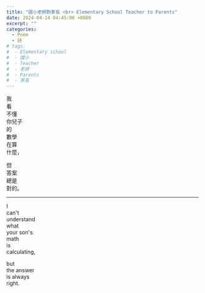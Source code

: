 ```yaml
---
title: "國小老師對家長 <br> Elementary School Teacher to Parents"
date: 2024-04-14 04:45:00 +0800
excerpt: ""
categories: 
  - Poem
  - 詩
# tags:
#  - Elementary school
#  - 國小
#  - Teacher
#  - 老師
#  - Parents
#  - 家長
---
```


我  
看  
不懂  
你兒子  
的  
數學  
在算  
什麼，

但  
答案  
總是  
對的。

---

I  
can't  
understand  
what  
your son's  
math  
is  
calculating,

but  
the answer  
is always  
right.
